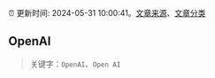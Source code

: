:alarm_clock: 更新时间: 2024-05-31 10:00:41。[文章来源](/README.md)、[文章分类](/TAGS.md)

## OpenAI


> 关键字：`OpenAI`、`Open AI`



